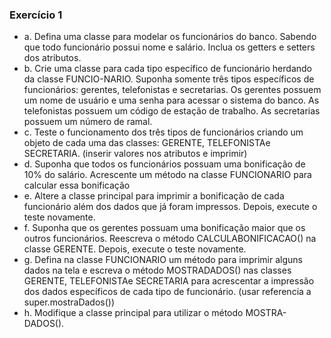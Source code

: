 ### Exercício 1 
- a. Defina uma classe para modelar os funcionários do banco. Sabendo que  todo funcionário possui nome e salário. Inclua os getters e setters dos  atributos. 
- b. Crie uma classe para cada tipo específico de funcionário herdando da  classe FUNCIO-NARIO. Suponha somente três tipos específicos de  funcionários: gerentes, telefonistas e secretarias. Os gerentes possuem um  nome de usuário e uma senha para acessar o sistema do banco. As  telefonistas possuem um código de estação de trabalho. As secretarias 
possuem um número de ramal. 
- c. Teste o funcionamento dos três tipos de funcionários criando um objeto de  cada uma das classes: GERENTE, TELEFONISTAe SECRETARIA. (inserir valores  nos atributos e imprimir) 
- d. Suponha que todos os funcionários possuam uma bonificação de 10% do  salário. Acrescente um método na classe FUNCIONARIO para calcular essa  bonificação 
- e. Altere a classe principal para imprimir a bonificação de cada funcionário além dos dados que já foram impressos. Depois, execute o teste  novamente. 
- f. Suponha que os gerentes possuam uma bonificação maior que os outros  funcionários. Reescreva o método CALCULABONIFICACAO() na classe  GERENTE. Depois, execute o teste novamente. 
- g. Defina na classe FUNCIONARIO um método para imprimir alguns dados na tela e escreva o método MOSTRADADOS() nas classes GERENTE,  TELEFONISTAe SECRETARIA para acrescentar a impressão dos dados  específicos de cada tipo de funcionário. (usar referencia a  super.mostraDados()) 
- h. Modifique a classe principal para utilizar o método MOSTRA-DADOS(). 
